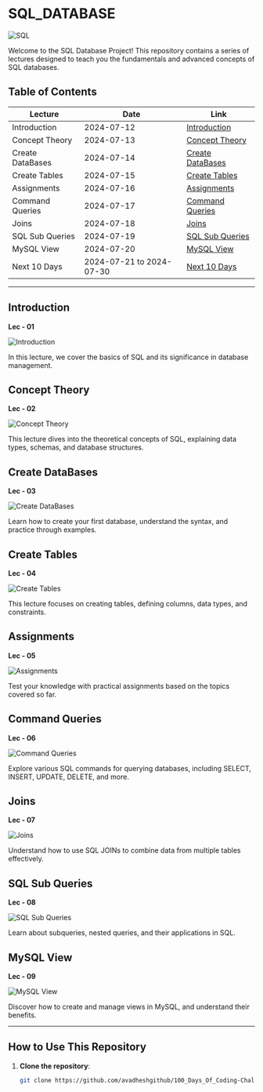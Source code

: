 # SQL_DATABASE

![SQL](https://img.shields.io/badge/SQL-Database_MYSQL-blue)

Welcome to the SQL Database Project! This repository contains a series of lectures designed to teach you the fundamentals and advanced concepts of SQL databases.

## Table of Contents

| Lecture           | Date       | Link                                                                 |
|-------------------|------------|----------------------------------------------------------------------|
| Introduction      | 2024-07-12 | [Introduction](https://github.com/avadheshgithub/SQL_DATABASE)       |
| Concept Theory    | 2024-07-13 | [Concept Theory](https://github.com/avadheshgithub/SQL_DATABASE)   |
| Create DataBases  | 2024-07-14 | [Create DataBases](https://github.com/avadheshgithub/SQL_DATABASE) |
| Create Tables     | 2024-07-15 | [Create Tables](https://github.com/avadheshgithub/SQL_DATABASE)      |
| Assignments       | 2024-07-16 | [Assignments](https://github.com/avadheshgithub/SQL_DATABASE)        |
| Command Queries   | 2024-07-17 | [Command Queries](https://github.com/avadheshgithub/SQL_DATABASE)    |
| Joins             | 2024-07-18 | [Joins](https://github.com/avadheshgithub/SQL_DATABASE)              |
| SQL Sub Queries   | 2024-07-19 | [SQL Sub Queries](https://github.com/avadheshgithub/SQL_DATABASE)    |
| MySQL View        | 2024-07-20 | [MySQL View](https://github.com/avadheshgithub/SQL_DATABASE)         |
| Next 10 Days      | 2024-07-21 to 2024-07-30 | [Next 10 Days](https://github.com/avadheshgithub/SQL_DATABASE) |


---

## Introduction
**Lec - 01**

![Introduction](https://img.shields.io/badge/SQL-Introduction-blue)

In this lecture, we cover the basics of SQL and its significance in database management.

## Concept Theory
**Lec - 02**

![Concept Theory](https://img.shields.io/badge/SQL-Concept_Theory-blue)

This lecture dives into the theoretical concepts of SQL, explaining data types, schemas, and database structures.

## Create DataBases
**Lec - 03**

![Create DataBases](https://img.shields.io/badge/SQL-Create_Databases-blue)

Learn how to create your first database, understand the syntax, and practice through examples.

## Create Tables
**Lec - 04**

![Create Tables](https://img.shields.io/badge/SQL-Create_Tables-blue)

This lecture focuses on creating tables, defining columns, data types, and constraints.

## Assignments
**Lec - 05**

![Assignments](https://img.shields.io/badge/SQL-Assignments-blue)

Test your knowledge with practical assignments based on the topics covered so far.

## Command Queries
**Lec - 06**

![Command Queries](https://img.shields.io/badge/SQL-Command_Queries-blue)

Explore various SQL commands for querying databases, including SELECT, INSERT, UPDATE, DELETE, and more.

## Joins
**Lec - 07**

![Joins](https://img.shields.io/badge/SQL-Joins-blue)

Understand how to use SQL JOINs to combine data from multiple tables effectively.

## SQL Sub Queries
**Lec - 08**

![SQL Sub Queries](https://img.shields.io/badge/SQL-Sub_Queries-blue)

Learn about subqueries, nested queries, and their applications in SQL.

## MySQL View
**Lec - 09**

![MySQL View](https://img.shields.io/badge/SQL-MySQL_View-blue)

Discover how to create and manage views in MySQL, and understand their benefits.


---

## How to Use This Repository

1. **Clone the repository**: 
   ```bash
   git clone https://github.com/avadheshgithub/100_Days_Of_Coding-Challenge

